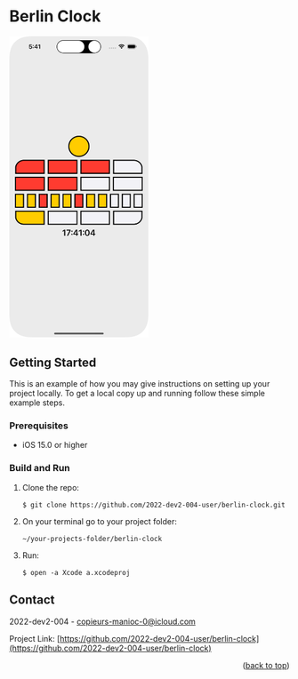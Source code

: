 # Berlin Clock

<img src="https://github.com/2022-dev2-004-user/berlin-clock/blob/main/berlin-clock-example.png?raw=true" alt="drawing" width="250"/>

## Getting Started

This is an example of how you may give instructions on setting up your project locally.
To get a local copy up and running follow these simple example steps.

### Prerequisites

* iOS 15.0 or higher

### Build and Run

1. Clone the repo:
   ```
   $ git clone https://github.com/2022-dev2-004-user/berlin-clock.git
   ```
2. On your terminal go to your project folder:
   ```
   ~/your-projects-folder/berlin-clock
   ```
3. Run:
   ```
   $ open -a Xcode a.xcodeproj
   ```

## Contact

2022-dev2-004 - copieurs-manioc-0@icloud.com

Project Link: [https://github.com/2022-dev2-004-user/berlin-clock](https://github.com/2022-dev2-004-user/berlin-clock)

<p align="right">(<a href="#readme-top">back to top</a>)</p>
